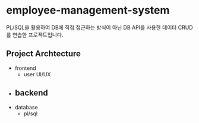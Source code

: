 # employee-management-system
PL/SQL을 활용하여 DB에 직접 접근하는 방식이 아닌 DB API를 사용한 데이터 CRUD를 연습한 프로젝트입니다.

## Project Archtecture
- frontend
  - user UI/UX
- backend
  - 
- database
  - pl/sql
